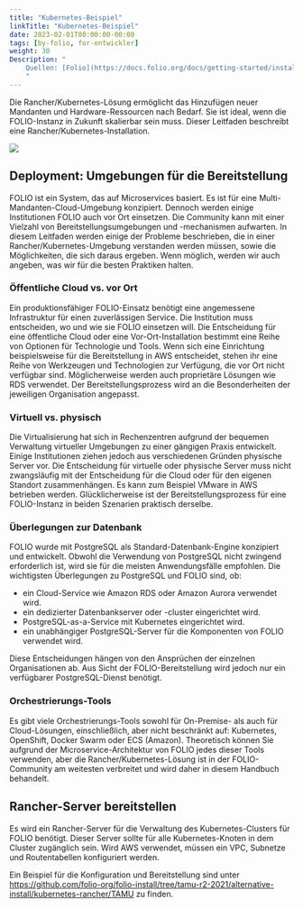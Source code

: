 ```yaml
---
title: "Kubernetes-Beispiel"
linkTitle: "Kubernetes-Beispiel"
date: 2023-02-01T00:00:00-00:00
tags: [by-folio, for-entwickler]
weight: 30
Description: "
    Quellen: [Folio](https://docs.folio.org/docs/getting-started/installation/kubernetesex/) <!-- & [GBV](https://info.gebev.de/pages/viewpage.action?pageId=850624532) -->
    "
---
```


Die Rancher/Kubernetes-Lösung ermöglicht das Hinzufügen neuer Mandanten und Hardware-Ressourcen nach Bedarf. Sie ist ideal, wenn die FOLIO-Instanz in Zukunft skalierbar sein muss. Dieser Leitfaden beschreibt eine Rancher/Kubernetes-Installation.

![](/img/de/030%20Kubernetes-Beispiel/030%20Kubernetes-Beispiel_2023-02-20-19-40-27.png)

## Deployment: Umgebungen für die Bereitstellung

FOLIO ist ein System, das auf Microservices basiert. Es ist für eine Multi-Mandanten-Cloud-Umgebung konzipiert. Dennoch werden einige Institutionen FOLIO auch vor Ort einsetzen. Die Community kann mit einer Vielzahl von Bereitstellungsumgebungen und -mechanismen aufwarten. In diesem Leitfaden werden einige der Probleme beschrieben, die in einer Rancher/Kubernetes-Umgebung verstanden werden müssen, sowie die Möglichkeiten, die sich daraus ergeben. Wenn möglich, werden wir auch angeben, was wir für die besten Praktiken halten.

### Öffentliche Cloud vs. vor Ort

Ein produktionsfähiger FOLIO-Einsatz benötigt eine angemessene Infrastruktur für einen zuverlässigen Service. Die Institution muss entscheiden, wo und wie sie FOLIO einsetzen will. Die Entscheidung für eine öffentliche Cloud oder eine Vor-Ort-Installation bestimmt eine Reihe von Optionen für Technologie und Tools. Wenn sich eine Einrichtung beispielsweise für die Bereitstellung in AWS entscheidet, stehen ihr eine Reihe von Werkzeugen und Technologien zur Verfügung, die vor Ort nicht verfügbar sind. Möglicherweise werden auch proprietäre Lösungen wie RDS verwendet. Der Bereitstellungsprozess wird an die Besonderheiten der jeweiligen Organisation angepasst.

### Virtuell vs. physisch

Die Virtualisierung hat sich in Rechenzentren aufgrund der bequemen Verwaltung virtueller Umgebungen zu einer gängigen Praxis entwickelt. Einige Institutionen ziehen jedoch aus verschiedenen Gründen physische Server vor. Die Entscheidung für virtuelle oder physische Server muss nicht zwangsläufig mit der Entscheidung für die Cloud oder für den eigenen Standort zusammenhängen. Es kann zum Beispiel VMware in AWS betrieben werden. Glücklicherweise ist der Bereitstellungsprozess für eine FOLIO-Instanz in beiden Szenarien praktisch derselbe.

### Überlegungen zur Datenbank

FOLIO wurde mit PostgreSQL als Standard-Datenbank-Engine konzipiert und entwickelt. Obwohl die Verwendung von PostgreSQL nicht zwingend erforderlich ist, wird sie für die meisten Anwendungsfälle empfohlen. Die wichtigsten Überlegungen zu PostgreSQL und FOLIO sind, ob:

* ein Cloud-Service wie Amazon RDS oder Amazon Aurora verwendet wird.
* ein dedizierter Datenbankserver oder -cluster eingerichtet wird.
* PostgreSQL-as-a-Service mit Kubernetes eingerichtet wird.
* ein unabhängiger PostgreSQL-Server für die Komponenten von FOLIO verwendet wird.

Diese Entscheidungen hängen von den Ansprüchen der einzelnen Organisationen ab. Aus Sicht der FOLIO-Bereitstellung wird jedoch nur ein verfügbarer PostgreSQL-Dienst benötigt.

### Orchestrierungs-Tools

Es gibt viele Orchestrierungs-Tools sowohl für On-Premise- als auch für Cloud-Lösungen, einschließlich, aber nicht beschränkt auf: Kubernetes, OpenShift, Docker Swarm oder ECS (Amazon). Theoretisch können Sie aufgrund der Microservice-Architektur von FOLIO jedes dieser Tools verwenden, aber die Rancher/Kubernetes-Lösung ist in der FOLIO-Community am weitesten verbreitet und wird daher in diesem Handbuch behandelt.

## Rancher-Server bereitstellen

Es wird ein Rancher-Server für die Verwaltung des Kubernetes-Clusters für FOLIO benötigt. Dieser Server sollte für alle Kubernetes-Knoten in dem Cluster zugänglich sein. Wird AWS verwendet, müssen ein VPC, Subnetze und Routentabellen konfiguriert werden.

Ein Beispiel für die Konfiguration und Bereitstellung sind unter https://github.com/folio-org/folio-install/tree/tamu-r2-2021/alternative-install/kubernetes-rancher/TAMU zu finden.
